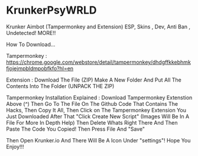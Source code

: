 # KrunkerPsyWRLD
Krunker Aimbot (Tampermonkey and Extension) ESP, Skins , Dev, Anti Ban , Undetected! MORE!!

How To Download...

Tampermonkey : https://chrome.google.com/webstore/detail/tampermonkey/dhdgffkkebhmkfjojejmpbldmpobfkfo?hl=en

Extension : Download The File (ZIP) Make A New Folder And Put All The Contents Into The Folder (UNPACK THE ZIP) 


Tampermonkey Installation Explained : Download Tampermonkey Extenstion Above (^) Then Go To The File On The Github Code That Contains The Hacks, Then Copy It All, Then Click on The Tampermonkey Extension You Just Downloaded
After That "Click Create New Script" (Images Will Be In A File For More In Depth Help) Then Delete Whats Right There And Then Paste The Code You Copied! Then Press File And "Save"


Then Open Krunker.io And There Will Be A Icon Under "settings"! Hope You Enjoy!!!
